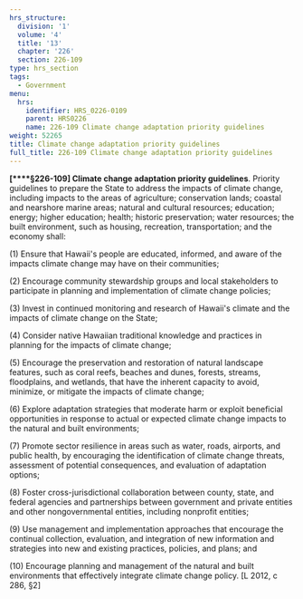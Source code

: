 ```yaml
---
hrs_structure:
  division: '1'
  volume: '4'
  title: '13'
  chapter: '226'
  section: 226-109
type: hrs_section
tags:
  - Government
menu:
  hrs:
    identifier: HRS_0226-0109
    parent: HRS0226
    name: 226-109 Climate change adaptation priority guidelines
weight: 52265
title: Climate change adaptation priority guidelines
full_title: 226-109 Climate change adaptation priority guidelines
---
```

**[****§226-109] Climate change adaptation priority guidelines**. Priority guidelines to prepare the State to address the impacts of climate change, including impacts to the areas of agriculture; conservation lands; coastal and nearshore marine areas; natural and cultural resources; education; energy; higher education; health; historic preservation; water resources; the built environment, such as housing, recreation, transportation; and the economy shall:

(1) Ensure that Hawaii's people are educated, informed, and aware of the impacts climate change may have on their communities;

(2) Encourage community stewardship groups and local stakeholders to participate in planning and implementation of climate change policies;

(3) Invest in continued monitoring and research of Hawaii's climate and the impacts of climate change on the State;

(4) Consider native Hawaiian traditional knowledge and practices in planning for the impacts of climate change;

(5) Encourage the preservation and restoration of natural landscape features, such as coral reefs, beaches and dunes, forests, streams, floodplains, and wetlands, that have the inherent capacity to avoid, minimize, or mitigate the impacts of climate change;

(6) Explore adaptation strategies that moderate harm or exploit beneficial opportunities in response to actual or expected climate change impacts to the natural and built environments;

(7) Promote sector resilience in areas such as water, roads, airports, and public health, by encouraging the identification of climate change threats, assessment of potential consequences, and evaluation of adaptation options;

(8) Foster cross-jurisdictional collaboration between county, state, and federal agencies and partnerships between government and private entities and other nongovernmental entities, including nonprofit entities;

(9) Use management and implementation approaches that encourage the continual collection, evaluation, and integration of new information and strategies into new and existing practices, policies, and plans; and

(10) Encourage planning and management of the natural and built environments that effectively integrate climate change policy. [L 2012, c 286, §2]